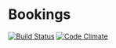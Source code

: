 # Bookings

[![Build Status](https://travis-ci.org/RebelCodecom/bookings.svg?branch=master)](https://travis-ci.org/RebelCodecom/bookings)
[![Code Climate](https://codeclimate.com/repos/586fc6321a9398006b0008c7/badges/29d58e400f46be8f3b6b/gpa.svg)](https://codeclimate.com/repos/586fc6321a9398006b0008c7/feed)
